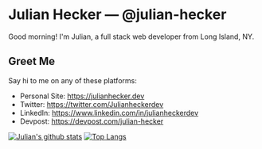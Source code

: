 # Julian Hecker — @julian-hecker
Good morning! I'm Julian, a full stack web developer from Long Island, NY. 




## Greet Me
Say hi to me on any of these platforms:
- Personal Site: https://julianhecker.dev
- Twitter: https://twitter.com/Julianheckerdev
- LinkedIn: https://www.linkedin.com/in/julianheckerdev
- Devpost: https://devpost.com/julian-hecker

[![Julian's github stats](https://github-readme-stats.vercel.app/api?username=julian-hecker&theme=synthwave)](https://github.com/julian-hecker)
[![Top Langs](https://github-readme-stats.vercel.app/api/top-langs/?username=julian-hecker&layout=compact&theme=synthwave)](https://github.com/julian-hecker)
